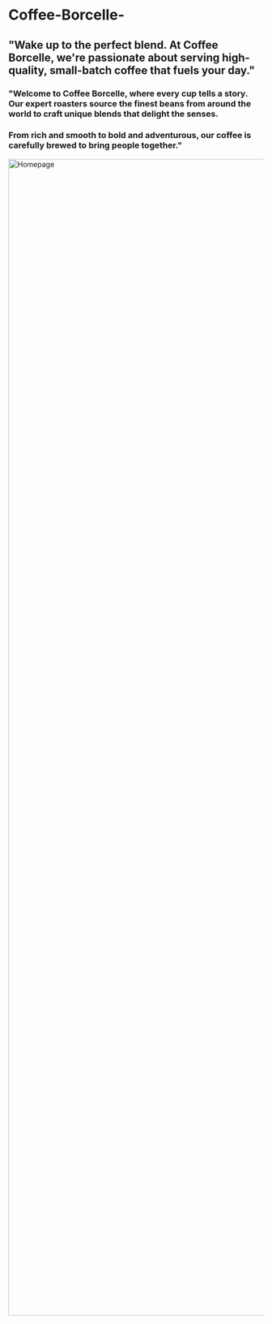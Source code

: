 # Coffee-Borcelle-

## "Wake up to the perfect blend. At Coffee Borcelle, we're passionate about serving high-quality, small-batch coffee that fuels your day."

### "Welcome to Coffee Borcelle, where every cup tells a story. Our expert roasters source the finest beans from around the world to craft unique blends that delight the senses. 
### From rich and smooth to bold and adventurous, our coffee is carefully brewed to bring people together."

<img width="2280" alt="Homepage" src="https://github.com/user-attachments/assets/213152fa-84c1-4f5f-bb28-5454f72dc1b2">
